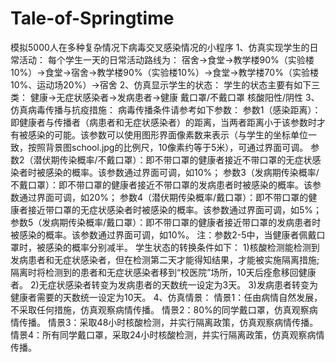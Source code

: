 # Tale-of-Springtime
模拟5000人在多种复杂情况下病毒交叉感染情况的小程序
1、仿真实现学生的日常活动：
每个学生一天的日常活动路线为：
宿舍→食堂→教学楼90%（实验楼10%）→食堂→宿舍→教学楼90%（实验楼10%）→食堂→教学楼70%（实验楼10%、运动场20%）→宿舍
2、仿真显示学生的状态：
学生的状态主要有如下三类：
健康→无症状感染者→发病患者→健康
戴口罩/不戴口罩
核酸阳性/阴性
3、仿真病毒传播与抗疫措施：
病毒传播条件请参考如下参数：
参数1（感染距离）：即健康者与传播者（病患者和无症状感染者）的距离，当两者距离小于该参数时才有被感染的可能。该参数可以使用图形界面像素数来表示（与学生的坐标单位一致，按照背景图school.jpg的比例尺，10像素约等于5米），可通过界面可调。
参数2（潜伏期传染概率/不戴口罩）：即不带口罩的健康者接近不带口罩的无症状感染者时被感染的概率。该参数通过界面可调，如10%；
参数3（发病期传染概率/不戴口罩）：即不带口罩的健康者接近不带口罩的发病患者时被感染的概率。该参数通过界面可调，如20%；
参数4（潜伏期传染概率/戴口罩）：即不带口罩的健康者接近带口罩的无症状感染者时被感染的概率。该参数通过界面可调，如5%；
参数5（发病期传染概率/戴口罩）：即不带口罩的健康者接近带口罩的发病患者时被感染的概率。该参数通过界面可调，如10%。
注：参数2-5中，当健康者佩戴口罩时，被感染的概率分别减半。
学生状态的转换条件如下：
1)核酸检测能检测到发病患者和无症状感染者，但在检测第二天才能得知结果，才能被实施隔离措施;隔离时将检测到的患者和无症状感染者移到“校医院”场所，10天后痊愈移回健康者。
2)无症状感染者转变为发病患者的天数统一设定为3天。
3)发病患者转变为健康者需要的天数统一设定为10天。
4、仿真情景：
情景1：任由病情自然发展，不采取任何措施，仿真观察病情传播。
情景2：80%的同学戴口罩，仿真观察病情传播。
情景3：采取48小时核酸检测，并实行隔离政策，仿真观察病情传播。
情景4：所有同学戴口罩，采取24小时核酸检测，并实行隔离政策，仿真观察病情传播。
